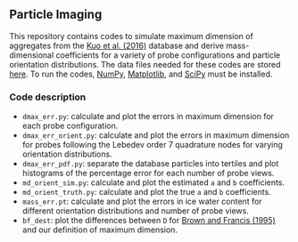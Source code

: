 ## Particle Imaging

This repository contains codes to simulate maximum dimension of aggregates from the [Kuo et al. (2016)](https://doi.org/10.1175/JAMC-D-15-0130.1) database and derive mass-dimensional coefficients for a variety of probe configurations and particle orientation distributions. The data files needed for these codes are stored [here](https://zenodo.org/doi/10.5281/zenodo.11642006). To run the codes, [NumPy](https://numpy.org/), [Matplotlib](https://matplotlib.org/), and [SciPy](https://scipy.org) must be installed.

### Code description
- ```dmax_err.py```: calculate and plot the errors in maximum dimension for each probe configuration.
- ```dmax_err_orient.py```: calculate and plot the errors in maximum dimension for probes following the Lebedev order 7 quadrature nodes for varying orientation distributions.
- ```dmax_err_pdf.py```: separate the database particles into tertiles and plot histograms of the percentage error for each number of probe views.
- ```md_orient_sim.py```: calculate and plot the estimated ```a``` and ```b``` coefficients.
- ```md_orient_truth.py```: calculate and plot the true ```a``` and ```b``` coefficients.
- ```mass_err.pt```: calculate and plot the errors in ice water content for different orientation distributions and number of probe views.
- ```bf_dest```: plot the differences between ```D``` for [Brown and Francis (1995)](https://doi.org/10.1175/1520-0426(1995)012%3C0410:IMOTIW%3E2.0.CO;2) and our definition of maximum dimension.

